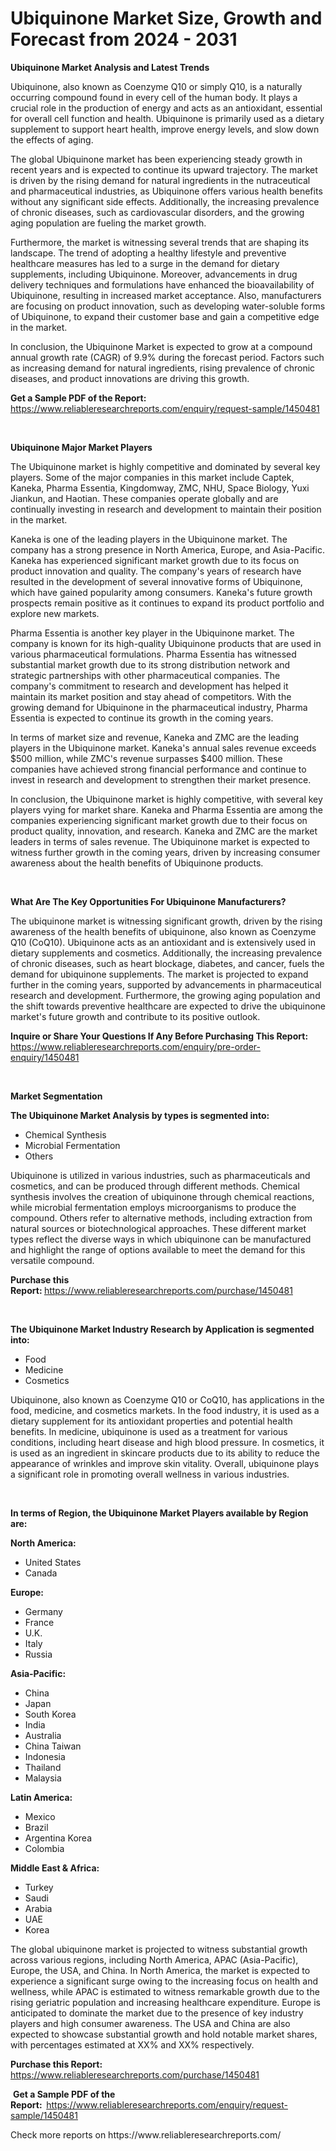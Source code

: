 <p><h1>Ubiquinone Market Size, Growth and Forecast from 2024 - 2031</h1></p><p><strong>Ubiquinone Market Analysis and Latest Trends</strong></p>
<p><p>Ubiquinone, also known as Coenzyme Q10 or simply Q10, is a naturally occurring compound found in every cell of the human body. It plays a crucial role in the production of energy and acts as an antioxidant, essential for overall cell function and health. Ubiquinone is primarily used as a dietary supplement to support heart health, improve energy levels, and slow down the effects of aging.</p><p>The global Ubiquinone market has been experiencing steady growth in recent years and is expected to continue its upward trajectory. The market is driven by the rising demand for natural ingredients in the nutraceutical and pharmaceutical industries, as Ubiquinone offers various health benefits without any significant side effects. Additionally, the increasing prevalence of chronic diseases, such as cardiovascular disorders, and the growing aging population are fueling the market growth.</p><p>Furthermore, the market is witnessing several trends that are shaping its landscape. The trend of adopting a healthy lifestyle and preventive healthcare measures has led to a surge in the demand for dietary supplements, including Ubiquinone. Moreover, advancements in drug delivery techniques and formulations have enhanced the bioavailability of Ubiquinone, resulting in increased market acceptance. Also, manufacturers are focusing on product innovation, such as developing water-soluble forms of Ubiquinone, to expand their customer base and gain a competitive edge in the market.</p><p>In conclusion, the Ubiquinone Market is expected to grow at a compound annual growth rate (CAGR) of 9.9% during the forecast period. Factors such as increasing demand for natural ingredients, rising prevalence of chronic diseases, and product innovations are driving this growth.</p></p>
<p><strong>Get a Sample PDF of the Report:&nbsp;</strong> <a href="https://www.reliableresearchreports.com/enquiry/request-sample/1450481">https://www.reliableresearchreports.com/enquiry/request-sample/1450481</a></p>
<p>&nbsp;</p>
<p><strong>Ubiquinone Major Market Players</strong></p>
<p><p>The Ubiquinone market is highly competitive and dominated by several key players. Some of the major companies in this market include Captek, Kaneka, Pharma Essentia, Kingdomway, ZMC, NHU, Space Biology, Yuxi Jiankun, and Haotian. These companies operate globally and are continually investing in research and development to maintain their position in the market.</p><p>Kaneka is one of the leading players in the Ubiquinone market. The company has a strong presence in North America, Europe, and Asia-Pacific. Kaneka has experienced significant market growth due to its focus on product innovation and quality. The company's years of research have resulted in the development of several innovative forms of Ubiquinone, which have gained popularity among consumers. Kaneka's future growth prospects remain positive as it continues to expand its product portfolio and explore new markets.</p><p>Pharma Essentia is another key player in the Ubiquinone market. The company is known for its high-quality Ubiquinone products that are used in various pharmaceutical formulations. Pharma Essentia has witnessed substantial market growth due to its strong distribution network and strategic partnerships with other pharmaceutical companies. The company's commitment to research and development has helped it maintain its market position and stay ahead of competitors. With the growing demand for Ubiquinone in the pharmaceutical industry, Pharma Essentia is expected to continue its growth in the coming years.</p><p>In terms of market size and revenue, Kaneka and ZMC are the leading players in the Ubiquinone market. Kaneka's annual sales revenue exceeds $500 million, while ZMC's revenue surpasses $400 million. These companies have achieved strong financial performance and continue to invest in research and development to strengthen their market presence.</p><p>In conclusion, the Ubiquinone market is highly competitive, with several key players vying for market share. Kaneka and Pharma Essentia are among the companies experiencing significant market growth due to their focus on product quality, innovation, and research. Kaneka and ZMC are the market leaders in terms of sales revenue. The Ubiquinone market is expected to witness further growth in the coming years, driven by increasing consumer awareness about the health benefits of Ubiquinone products.</p></p>
<p>&nbsp;</p>
<p><strong>What Are The Key Opportunities For Ubiquinone Manufacturers?</strong></p>
<p><p>The ubiquinone market is witnessing significant growth, driven by the rising awareness of the health benefits of ubiquinone, also known as Coenzyme Q10 (CoQ10). Ubiquinone acts as an antioxidant and is extensively used in dietary supplements and cosmetics. Additionally, the increasing prevalence of chronic diseases, such as heart blockage, diabetes, and cancer, fuels the demand for ubiquinone supplements. The market is projected to expand further in the coming years, supported by advancements in pharmaceutical research and development. Furthermore, the growing aging population and the shift towards preventive healthcare are expected to drive the ubiquinone market's future growth and contribute to its positive outlook.</p></p>
<p><strong>Inquire or Share Your Questions If Any Before Purchasing This Report:</strong> <a href="https://www.reliableresearchreports.com/enquiry/pre-order-enquiry/1450481">https://www.reliableresearchreports.com/enquiry/pre-order-enquiry/1450481</a></p>
<p>&nbsp;</p>
<p><strong>Market Segmentation</strong></p>
<p><strong>The Ubiquinone Market Analysis by types is segmented into:</strong></p>
<p><ul><li>Chemical Synthesis</li><li>Microbial Fermentation</li><li>Others</li></ul></p>
<p><p>Ubiquinone is utilized in various industries, such as pharmaceuticals and cosmetics, and can be produced through different methods. Chemical synthesis involves the creation of ubiquinone through chemical reactions, while microbial fermentation employs microorganisms to produce the compound. Others refer to alternative methods, including extraction from natural sources or biotechnological approaches. These different market types reflect the diverse ways in which ubiquinone can be manufactured and highlight the range of options available to meet the demand for this versatile compound.</p></p>
<p><strong>Purchase this Report:&nbsp;</strong><a href="https://www.reliableresearchreports.com/purchase/1450481">https://www.reliableresearchreports.com/purchase/1450481</a></p>
<p>&nbsp;</p>
<p><strong>The Ubiquinone Market Industry Research by Application is segmented into:</strong></p>
<p><ul><li>Food</li><li>Medicine</li><li>Cosmetics</li></ul></p>
<p><p>Ubiquinone, also known as Coenzyme Q10 or CoQ10, has applications in the food, medicine, and cosmetics markets. In the food industry, it is used as a dietary supplement for its antioxidant properties and potential health benefits. In medicine, ubiquinone is used as a treatment for various conditions, including heart disease and high blood pressure. In cosmetics, it is used as an ingredient in skincare products due to its ability to reduce the appearance of wrinkles and improve skin vitality. Overall, ubiquinone plays a significant role in promoting overall wellness in various industries.</p></p>
<p>&nbsp;</p>
<p><strong>In terms of Region, the Ubiquinone Market Players available by Region are:</strong></p>
<p>
    <p> <strong> North America: </strong>
        <ul>
            <li>United States</li>
            <li>Canada</li>
        </ul>
        </p> 
    <p> <strong> Europe: </strong>
        <ul>
            <li>Germany</li>
            <li>France</li>
            <li>U.K.</li>
            <li>Italy</li>
            <li>Russia</li>
        </ul>
        </p> 
    <p> <strong> Asia-Pacific: </strong>
        <ul>
            <li>China</li>
            <li>Japan</li>
            <li>South Korea</li>
            <li>India</li>
            <li>Australia</li>
            <li>China Taiwan</li>
            <li>Indonesia</li>
            <li>Thailand</li>
            <li>Malaysia</li>
        </ul>
        </p> 
    <p> <strong> Latin America: </strong>
        <ul>
            <li>Mexico</li>
            <li>Brazil</li>
            <li>Argentina Korea</li>
            <li>Colombia</li>
        </ul>
        </p> 
    <p> <strong> Middle East & Africa: </strong>
        <ul>
            <li>Turkey</li>
            <li>Saudi</li>
            <li>Arabia</li>
            <li>UAE</li>
            <li>Korea</li>
        </ul>
    </p>
    </p>
<p><p>The global ubiquinone market is projected to witness substantial growth across various regions, including North America, APAC (Asia-Pacific), Europe, the USA, and China. In North America, the market is expected to experience a significant surge owing to the increasing focus on health and wellness, while APAC is estimated to witness remarkable growth due to the rising geriatric population and increasing healthcare expenditure. Europe is anticipated to dominate the market due to the presence of key industry players and high consumer awareness. The USA and China are also expected to showcase substantial growth and hold notable market shares, with percentages estimated at XX% and XX% respectively.</p></p>
<p><strong>Purchase this Report: </strong><a href="https://www.reliableresearchreports.com/purchase/1450481">https://www.reliableresearchreports.com/purchase/1450481</a></p>
<p>&nbsp;<strong>Get a Sample PDF of the Report:&nbsp;&nbsp;</strong><a href="https://www.reliableresearchreports.com/enquiry/request-sample/1450481">https://www.reliableresearchreports.com/enquiry/request-sample/1450481</a></p>
<p><strong></strong></p>
<p>Check more reports on https://www.reliableresearchreports.com/</p>